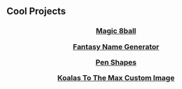## Cool Projects

<center>
<h3><a href="https://jroo3121.github.io/reps/8ball.html">Magic 8ball</a>
  <p>
    <a href="https://jroo3121.github.io/reps/fantasynamegenerator.html">Fantasy Name Generator</a>
      <p>
        <a href="https://jroo3121.github.io/projects/penshapes.html">Pen Shapes</a>
        <p>
        <a href="https://jroo3121.github.io/reps/kttm.html">Koalas To The Max Custom Image</a>
      <p>
